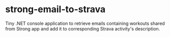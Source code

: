 # strong-email-to-strava
Tiny .NET console application to retrieve emails containing workouts shared from Strong app and add it to corresponding Strava activity's description.
